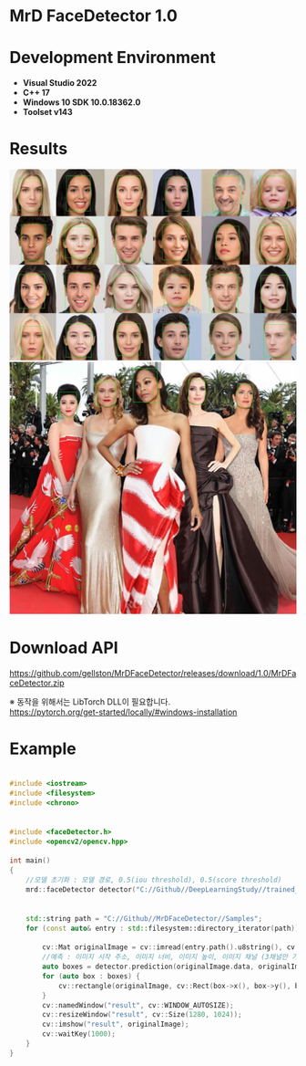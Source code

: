 # MrD FaceDetector 1.0

Development Environment
=======================
 - **Visual Studio 2022**
 - **C++ 17**
 - **Windows 10 SDK 10.0.18362.0**
 - **Toolset v143**

# Results
<img src="https://github.com/gellston/MrDFaceDetector/blob/main/Results/1.jpg?raw=true" width=1024/>
<img src="https://github.com/gellston/MrDFaceDetector/blob/main/Results/2.jpg?raw=true" width=1024/>

# Download API
<a href="https://github.com/gellston/MrDFaceDetector/releases/download/1.0/MrDFaceDetector.zip" target="_blank">https://github.com/gellston/MrDFaceDetector/releases/download/1.0/MrDFaceDetector.zip</a> <br/>

※ 동작을 위해서는 LibTorch DLL이 필요합니다.
<br/>
<a href="https://pytorch.org/get-started/locally/#windows-installation" target="_blank">https://pytorch.org/get-started/locally/#windows-installation</a>



# Example
```cpp

#include <iostream>
#include <filesystem>
#include <chrono>


#include <faceDetector.h>
#include <opencv2/opencv.hpp>

int main()
{
    //모델 초기화 : 모델 경로, 0.5(iou threshold), 0.5(score threshold)
    mrd::faceDetector detector("C://Github//DeepLearningStudy//trained_model//TRAIN_WIDERFACE(MobileNetV2CenterNet).pt", 0.5, 0.5);
    
    
    std::string path = "C://Github//MrDFaceDetector//Samples";
    for (const auto& entry : std::filesystem::directory_iterator(path)) {

        cv::Mat originalImage = cv::imread(entry.path().u8string(), cv::IMREAD_COLOR);
        //예측 : 이미지 시작 주소, 이미지 너비, 이미지 높이, 이미지 채널 (3채널만 가능)
        auto boxes = detector.prediction(originalImage.data, originalImage.cols, originalImage.rows, 3);
        for (auto box : boxes) {
            cv::rectangle(originalImage, cv::Rect(box->x(), box->y(), box->width(), box->height()), cv::Scalar(0, 255, 0), 1);
        }
        cv::namedWindow("result", cv::WINDOW_AUTOSIZE);
        cv::resizeWindow("result", cv::Size(1280, 1024));
        cv::imshow("result", originalImage);
        cv::waitKey(1000);
    }
}


```